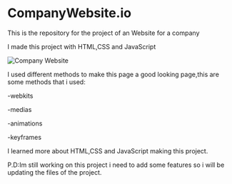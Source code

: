 # CompanyWebsite.io

This is the repository for the project of an Website for a company

I made this project with HTML,CSS and JavaScript

![Company Website](https://github.com/user-attachments/assets/52821f8e-56e2-4181-8812-e95e6e16242c)

I used different methods to make this page a good looking page,this are some methods that i used:

-webkits

-medias

-animations

-keyframes

I learned more about HTML,CSS and JavaScript making this project.

P.D:Im still working on this project i need to add some features so i will be updating the files of the project.

